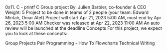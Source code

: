0x11. C - printf
C
Group project
 By: Julien Barbier, co-founder & CEO
 Weight: 5
 Project to be done in teams of 2 people (your team: Edward Mintah, Omar Atef)
 Project will start Apr 21, 2023 5:00 AM, must end by Apr 26, 2023 5:00 AM
 Checker was released at Apr 22, 2023 11:00 AM
 An auto review will be launched at the deadline
Concepts
For this project, we expect you to look at these concepts:

Group Projects
Pair Programming - How To
Flowcharts
Technical Writing

